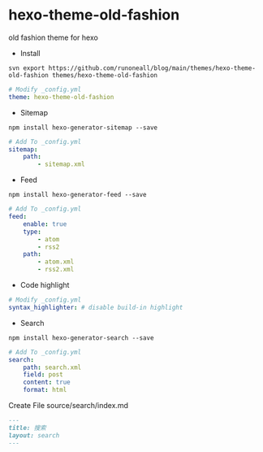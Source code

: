 # hexo-theme-old-fashion

old fashion theme for hexo

- Install

```shell
svn export https://github.com/runoneall/blog/main/themes/hexo-theme-old-fashion themes/hexo-theme-old-fashion
```

```yaml
# Modify _config.yml
theme: hexo-theme-old-fashion
```

- Sitemap

```shell
npm install hexo-generator-sitemap --save
```

```yaml
# Add To _config.yml
sitemap:
    path:
        - sitemap.xml
```

- Feed

```shell
npm install hexo-generator-feed --save
```

```yaml
# Add To _config.yml
feed:
    enable: true
    type:
        - atom
        - rss2
    path:
        - atom.xml
        - rss2.xml
```

- Code highlight

```yaml
# Modify _config.yml
syntax_highlighter: # disable build-in highlight
```

- Search

```shell
npm install hexo-generator-search --save
```

```yaml
# Add To _config.yml
search:
    path: search.xml
    field: post
    content: true
    format: html
```

Create File source/search/index.md

```markdown
---
title: 搜索
layout: search
---
```
